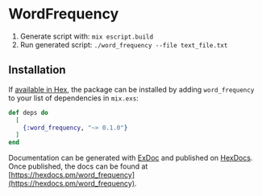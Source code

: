# WordFrequency

1. Generate script with: `mix escript.build`
2. Run generated script: `./word_frequency --file text_file.txt`

## Installation

If [available in Hex](https://hex.pm/docs/publish), the package can be installed
by adding `word_frequency` to your list of dependencies in `mix.exs`:

```elixir
def deps do
  [
    {:word_frequency, "~> 0.1.0"}
  ]
end
```

Documentation can be generated with [ExDoc](https://github.com/elixir-lang/ex_doc)
and published on [HexDocs](https://hexdocs.pm). Once published, the docs can
be found at [https://hexdocs.pm/word_frequency](https://hexdocs.pm/word_frequency).

